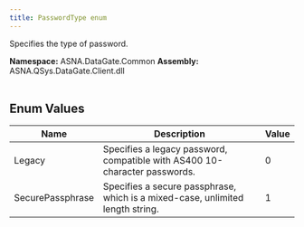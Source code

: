 ```yaml
---
title: PasswordType enum
---
```


Specifies the type of password.

**Namespace:** ASNA.DataGate.Common
**Assembly:** ASNA.QSys.DataGate.Client.dll
<br>
<br>

## Enum Values

| Name | Description | Value
| --- | --- | --- 
| Legacy | Specifies a legacy password, compatible with AS400 10-character passwords. | 0 |
| SecurePassphrase | Specifies a secure passphrase, which is a mixed-case, unlimited length string. | 1 |

